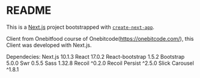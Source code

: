 # README
This is a [Next.js](https://nextjs.org/) project bootstrapped with [`create-next-app`](https://github.com/vercel/next.js/tree/canary/packages/create-next-app).

Client from Onebitfood course of Onebitcode(https://onebitcode.com/), this Client was developed with Next.js.

Dependecies:
Next.js 10.1.3
React 17.0.2
React-bootstrap 1.5.2
Bootstrap 5.0.0
Swr 0.5.5
Sass 1.32.8
Recoil ^0.2.0
Recoil Persist ^2.5.0
Slick Carousel ^1.8.1